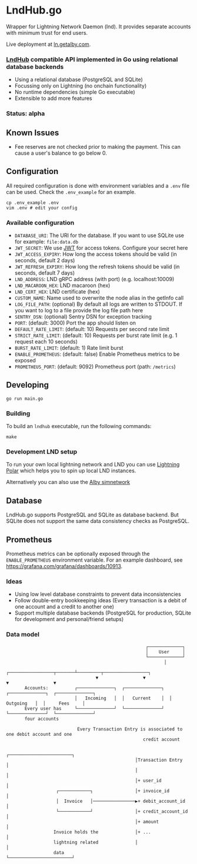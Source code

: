 # LndHub.go
Wrapper for Lightning Network Daemon (lnd). It provides separate accounts with minimum trust for end users.

Live deployment at [ln.getalby.com](https://ln.getalby.com).

### [LndHub](https://github.com/BlueWallet/LndHub) compatible API implemented in Go using relational database backends

* Using a relational database (PostgreSQL and SQLite)
* Focussing only on Lightning (no onchain functionality)
* No runtime dependencies (simple Go executable)
* Extensible to add more features 

### Status: alpha 

## Known Issues

* Fee reserves are not checked prior to making the payment. This can cause a user's balance to go below 0.

## Configuration

All required configuration is done with environment variables and a `.env` file can be used.
Check the `.env_example` for an example.

```shell
cp .env_example .env
vim .env # edit your config
```

### Available configuration

+ `DATABASE_URI`: The URI for the database. If you want to use SQLite use for example: `file:data.db`
+ `JWT_SECRET`: We use [JWT](https://jwt.io/) for access tokens. Configure your secret here
+ `JWT_ACCESS_EXPIRY`: How long the access tokens should be valid (in seconds, default 2 days)
+ `JWT_REFRESH_EXPIRY`: How long the refresh tokens should be valid (in seconds, default 7 days)
+ `LND_ADDRESS`: LND gRPC address (with port) (e.g. localhost:10009)
+ `LND_MACAROON_HEX`: LND macaroon (hex)
+ `LND_CERT_HEX`: LND certificate (hex)
+ `CUSTOM_NAME`: Name used to overwrite the node alias in the getInfo call
+ `LOG_FILE_PATH`: (optional) By default all logs are written to STDOUT. If you want to log to a file provide the log file path here
+ `SENTRY_DSN`: (optional) Sentry DSN for exception tracking
+ `PORT`: (default: 3000) Port the app should listen on
+ `DEFAULT_RATE_LIMIT`: (default: 10) Requests per second rate limit
+ `STRICT_RATE_LIMIT`: (default: 10) Requests per burst rate limit (e.g. 1 request each 10 seconds)
+ `BURST_RATE_LIMIT`: (default: 1) Rate limit burst
+ `ENABLE_PROMETHEUS`: (default: false) Enable Prometheus metrics to be exposed
+ `PROMETHEUS_PORT`: (default: 9092) Prometheus port (path: `/metrics`)

## Developing

```shell
go run main.go
```

### Building

To build an `lndhub` executable, run the following commands:

```shell
make
```

### Development LND setup

To run your own local lightning network and LND you can use [Lightning Polar](https://lightningpolar.com/) which helps you to spin up local LND instances. 

Alternatively you can also use the [Alby simnetwork](https://github.com/getAlby/lightning-browser-extension/wiki/Test-setup)


## Database
LndHub.go supports PostgreSQL and SQLite as database backend. But SQLite does not support the same data consistency checks as PostgreSQL.

## Prometheus

Prometheus metrics can be optionally exposed through the `ENABLE_PROMETHEUS` environment variable.
For an example dashboard, see https://grafana.com/grafana/dashboards/10913.

### Ideas
+ Using low level database constraints to prevent data inconsistencies
+ Follow double-entry bookkeeping ideas (Every transaction is a debit of one account and a credit to another one)
+ Support multiple database backends (PostgreSQL for production, SQLite for development and personal/friend setups)

### Data model

```
                                                     ┌─────────────┐                            
                                                     │    User     │                            
                                                     └─────────────┘                            
                                                            │                                   
                                  ┌─────────────────┬───────┴─────────┬─────────────────┐       
                                  ▼                 ▼                 ▼                 ▼       
       Accounts:          ┌──────────────┐  ┌──────────────┐  ┌──────────────┐  ┌──────────────┐
                          │   Incoming   │  │   Current    │  │   Outgoing   │  │     Fees     │
       Every user has     └──────────────┘  └──────────────┘  └──────────────┘  └──────────────┘
       four accounts                                                                            
                                                                                                
                           Every Transaction Entry is associated to one debit account and one   
                                                    credit account                             
                                                                                                
                                                 ┌────────────────────────┐                     
                                                 │Transaction Entry       │                     
                                                 │                        │                     
                                                 │+ user_id               │                     
                   ┌────────────┐                │+ invoice_id            │                     
                   │  Invoice   │────────────────▶+ debit_account_id      │                     
                   └────────────┘                │+ credit_account_id     │                     
                                                 │+ amount                │                     
                  Invoice holds the              │+ ...                   │                     
                  lightning related              │                        │                     
                  data                           └────────────────────────┘                     
                                                                                                
```
